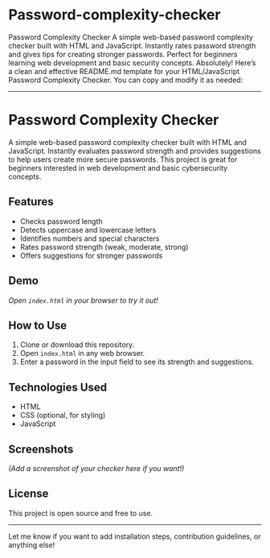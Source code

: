 # Password-complexity-checker
Password Complexity Checker A simple web-based password complexity checker built with HTML and JavaScript. Instantly rates password strength and gives tips for creating stronger passwords. Perfect for beginners learning web development and basic security concepts.
Absolutely! Here’s a clean and effective README.md template for your HTML/JavaScript Password Complexity Checker. You can copy and modify it as needed:

---

# Password Complexity Checker

A simple web-based password complexity checker built with HTML and JavaScript. Instantly evaluates password strength and provides suggestions to help users create more secure passwords. This project is great for beginners interested in web development and basic cybersecurity concepts.

## Features

- Checks password length
- Detects uppercase and lowercase letters
- Identifies numbers and special characters
- Rates password strength (weak, moderate, strong)
- Offers suggestions for stronger passwords

## Demo

*Open `index.html` in your browser to try it out!*

## How to Use

1. Clone or download this repository.
2. Open `index.html` in any web browser.
3. Enter a password in the input field to see its strength and suggestions.

## Technologies Used

- HTML
- CSS (optional, for styling)
- JavaScript

## Screenshots

*(Add a screenshot of your checker here if you want!)*

## License

This project is open source and free to use.

---

Let me know if you want to add installation steps, contribution guidelines, or anything else!
